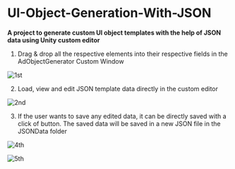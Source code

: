 # UI-Object-Generation-With-JSON
__A project to generate custom UI object templates with the help of JSON data using Unity custom editor__

1) Drag & drop all the respective elements into their respective fields in the AdObjectGenerator Custom Window
    
![1st](https://github.com/AbhiMGame/UI-Object-Template-Generation-With-JSON-Format/assets/99332106/5b7558aa-03ff-41b7-8d54-27e2d5014962)

2) Load, view and edit JSON template data directly in the custom editor 
    
![2nd](https://github.com/AbhiMGame/UI-Object-Template-Generation-With-JSON-Format/assets/99332106/1e95a0af-e870-470f-ba68-30005ac3fe0f)

3) If the user wants to save any edited data, it can be directly saved with a click of button.
The saved data will be saved in a new JSON file in the JSONData folder

![4th](https://github.com/AbhiMGame/UI-Object-Template-Generation-With-JSON-Format/assets/99332106/5fc94e24-9a71-464a-9092-31587b48242b)

![5th](https://github.com/AbhiMGame/UI-Object-Template-Generation-With-JSON-Format/assets/99332106/f750c5cc-3848-49d0-b5fb-a1fb8c5d5323)
